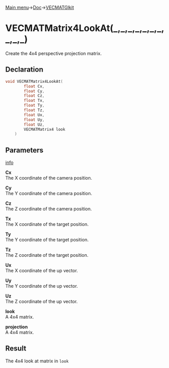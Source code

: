 [Main menu](../../../Readme.md)->[Doc](../../VECMATKit.md)->[VECMATGlkit](../VECMATGlkit.md)

# VECMATMatrix4LookAt(\_,\_,\_,\_,\_,\_,\_,\_,\_,\_)
Create the 4x4 perspective projection matrix.

## **Declaration**
```C
void VECMATMatrix4LookAt(
		float Cx,
		float Cy,
		float Cz,
		float Tx,
		float Ty,
		float Tz,
		float Ux,
		float Uy,
		float Uz, 
		VECMATMatrix4 look
	)
```


## **Parameters**
[info](https://www.khronos.org/registry/OpenGL-Refpages/gl2.1/xhtml/gluLookAt.xml)

**Cx**  
The X coordinate of the camera position.

**Cy**  
The Y coordinate of the camera position.

**Cz**  
The Z coordinate of the camera position.

**Tx**  
The X coordinate of the target position.

**Ty**  
The Y coordinate of the target position.

**Tz**  
The Z coordinate of the target position.

**Ux**  
The X coordinate of the up vector.

**Uy**  
The Y coordinate of the up vector.

**Uz**  
The Z coordinate of the up vector.

**look**  
A 4x4 matrix.

**projection**  
A 4x4 matrix.

## **Result**
The 4x4 look at matrix in `look`
